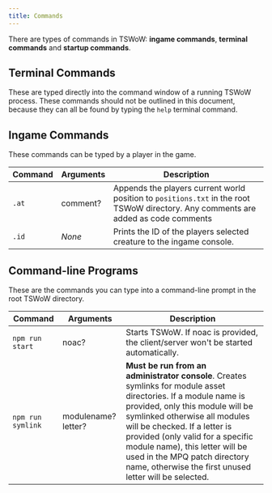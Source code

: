 ```yaml
---
title: Commands
---
```


There are types of commands in TSWoW: **ingame commands**, **terminal commands** and **startup commands**.

## Terminal Commands

These are typed directly into the command window of a running TSWoW process. These commands should not be outlined in this document, because they can all be found by typing the `help` terminal command.

## Ingame Commands

These commands can be typed by a player in the game.

| Command   | Arguments   |  Description  |
|-----------|-------------|---------------|
| `.at`     | comment?    |  Appends the players current world position to `positions.txt` in the root TSWoW directory. Any comments are added as code comments
| `.id`     | _None_      |  Prints the ID of the players selected creature to the ingame console.

## Command-line Programs

These are the commands you can type into a command-line prompt in the root TSWoW directory.

| Command        | Arguments   |  Description  |
|----------------|-------------|---------------|
| `npm run start`     | noac? |  Starts TSWoW. If noac is provided, the client/server won't be started automatically.
| `npm run symlink`          | modulename? letter? |  **Must be run from an administrator console**. Creates symlinks for module asset directories. If a module name is provided, only this module will be symlinked otherwise all modules will be checked. If a letter is provided (only valid for a specific module name), this letter will be used in the MPQ patch directory name, otherwise the first unused letter will be selected.